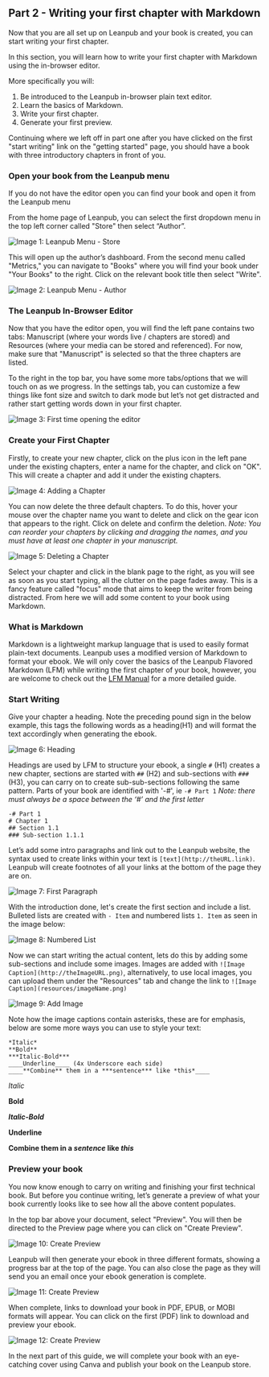 ## Part 2 - Writing your first chapter with Markdown

Now that you are all set up on Leanpub and your book is created, you can start writing your first chapter.

In this section, you will learn how to write your first chapter with Markdown using the in-browser editor.

More specifically you will:

1. Be introduced to the Leanpub in-browser plain text editor.
2. Learn the basics of Markdown.
3. Write your first chapter.
4. Generate your first preview.

Continuing where we left off in part one after you have clicked on the first "start writing" link on the "getting started" page, you should have a book with three introductory chapters in front of you. 

### Open your book from the Leanpub menu

If you do not have the editor open you can find your book and open it from the Leanpub menu

From the home page of Leanpub, you can select the first dropdown menu in the top left corner called "Store" then select “Author”. 

![**Image 1:** *Leanpub Menu - Store*](https://i.ritzastatic.com/leanpub-guide/02-first-chapter-markdown/02-01-store-menu.png)

This will open up the author’s dashboard. From the second menu called "Metrics," you can navigate to "Books" where you will find your book under "Your Books" to the right. Click on the relevant book title then select "Write". 

![**Image 2:** *Leanpub Menu - Author*](https://i.ritzastatic.com/leanpub-guide/02-first-chapter-markdown/02-02-menu-arrow-write.png)

### The Leanpub In-Browser Editor

Now that you have the editor open, you will find the left pane contains two tabs: Manuscript (where your words live / chapters are stored) and Resources (where your media can be stored and referenced). For now, make sure that "Manuscript" is selected so that the three chapters are listed.

To the right in the top bar, you have some more tabs/options that we will touch on as we progress. In the settings tab, you can customize a few things like font size and switch to dark mode but let’s not get distracted and rather start getting words down in your first chapter.

![**Image 3:** *First time opening the editor*](https://i.ritzastatic.com/leanpub-guide/02-first-chapter-markdown/02-03-online-editor-first.png)

### Create your First Chapter

Firstly, to create your new chapter, click on the plus icon in the left pane under the existing chapters, enter a name for the chapter, and click on "OK". This will create a chapter and add it under the existing chapters.

![**Image 4:** *Adding a Chapter*](https://i.ritzastatic.com/leanpub-guide/02-first-chapter-markdown/02-04-new-chapter.png)

You can now delete the three default chapters. To do this, hover your mouse over the chapter name you want to delete and click on the gear icon that appears to the right. Click on delete and confirm the deletion. *Note: You can reorder your chapters by clicking and dragging the names, and you must have at least one chapter in your manuscript.*

![**Image 5:** *Deleting a Chapter*](https://i.ritzastatic.com/leanpub-guide/02-first-chapter-markdown/02-05-delete-chapter.png)

Select your chapter and click in the blank page to the right, as you will see as soon as you start typing, all the clutter on the page fades away. This is a fancy feature called "focus" mode that aims to keep the writer from being distracted. From here we will add some content to your book using Markdown.

### What is Markdown

Markdown is a lightweight markup language that is used to easily format plain-text documents. Leanpub uses a modified version of Markdown to format your ebook. We will only cover the basics of the Leanpub Flavored Markdown (LFM) while writing the first chapter of your book, however, you are welcome to check out the [LFM Manual](https://leanpub.com/lfm/read) for a more detailed guide.

### Start Writing

Give your chapter a heading. Note the preceding pound sign in the below example, this tags the following words as a heading(H1) and will format the text accordingly when generating the ebook.

![**Image 6:** *Heading*](https://i.ritzastatic.com/leanpub-guide/02-first-chapter-markdown/02-06-Heading-1.png)

Headings are used by LFM to structure your ebook, a single `#` (H1) creates a new chapter, sections are started with `##` (H2) and sub-sections with `###` (H3), you can carry on to create sub-sub-sections following the same pattern. Parts of your book are identified with '-#', ie `-# Part 1`  *Note: there must always be a space between the ‘#’ and the first letter*

```
-# Part 1
# Chapter 1
## Section 1.1
### Sub-section 1.1.1
```

Let’s add some intro paragraphs and link out to the Leanpub website, the syntax used to create links within your text is `[text](http://theURL.link)`. Leanpub will create footnotes of all your links at the bottom of the page they are on.

![**Image 7:** *First Paragraph*](https://i.ritzastatic.com/leanpub-guide/02-first-chapter-markdown/02-07-first-paragraph.png)

With the introduction done, let's create the first section and include a list. Bulleted lists are created with `- Item` and numbered lists `1. Item` as seen in the image below:

![**Image 8:** *Numbered List*](https://i.ritzastatic.com/leanpub-guide/02-first-chapter-markdown/02-08-numbered-list.png)

Now we can start writing the actual content, lets do this by adding some sub-sections and include some images. Images are added with `![Image Caption](http://theImageURL.png)`, alternatively, to use local images, you can upload them under the "Resources" tab and change the link to `![Image Caption](resources/imageName.png)`

![**Image 9:** *Add Image*](https://i.ritzastatic.com/leanpub-guide/02-first-chapter-markdown/02-09-add-image.png)

Note how the image captions contain asterisks, these are for emphasis, below are some more ways you can use to style your text:

```
*Italic*
**Bold**
***Italic-Bold***
____Underline____ (4x Underscore each side)
____**Combine** them in a ***sentence*** like *this*____
```
*Italic*

**Bold**

***Italic-Bold***

____Underline____ 

____**Combine** them in a ***sentence*** like *this*____

### Preview your book

You now know enough to carry on writing and finishing your first technical book. But before you continue writing, let’s generate a preview of what your book currently looks like to see how all the above content populates.

In the top bar above your document, select "Preview". You will then be directed to the Preview page where you can click on "Create Preview".

![**Image 10:** *Create Preview*](https://i.ritzastatic.com/leanpub-guide/02-first-chapter-markdown/02-10-preview-page.png)

Leanpub will then generate your ebook in three different formats, showing a progress bar at the top of the page. You can also close the page as they will send you an email once your ebook generation is complete.

![**Image 11:** *Create Preview*](https://i.ritzastatic.com/leanpub-guide/02-first-chapter-markdown/02-11-generating-ebook.png)

When complete, links to download your book in PDF, EPUB, or MOBI formats will appear. You can click on the first (PDF) link to download and preview your ebook.

![**Image 12:** *Create Preview*](https://i.ritzastatic.com/leanpub-guide/02-first-chapter-markdown/02-12-download-preview.png
)

In the next part of this guide, we will complete your book with an eye-catching cover using Canva and publish your book on the Leanpub store.
